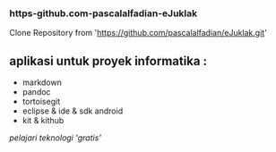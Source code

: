 ### https-github.com-pascalalfadian-eJuklak
Clone Repository from 'https://github.com/pascalalfadian/eJuklak.git'


## aplikasi untuk proyek informatika :
* markdown
* pandoc
* tortoisegit
* eclipse & ide & sdk android 
* kit & kithub

_pelajari teknologi 'gratis'_
